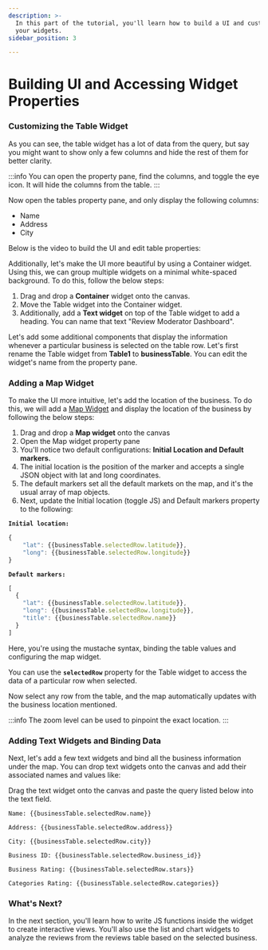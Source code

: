 ```yaml
---
description: >-
  In this part of the tutorial, you'll learn how to build a UI and customize
  your widgets.
sidebar_position: 3

---
```


# Building UI and Accessing Widget Properties

### Customizing the Table Widget

As you can see, the table widget has a lot of data from the query, but say you might want to show only a few columns and hide the rest of them for better clarity.

:::info
You can open the property pane, find the columns, and toggle the eye icon. It will hide the columns from the table.
:::

Now open the tables property pane, and only display the following columns:

* Name
* Address
* City

Below is the video to build the UI and edit table properties:

<VideoEmbed host="youtube" videoId="4ET9wtFFIF0" title="Building the UI and Editing Table Properties" caption="Building the UI and Editing Table Properties"/>

Additionally, let's make the UI more beautiful by using a Container widget. Using this, we can group multiple widgets on a minimal white-spaced background. To do this, follow the below steps:

1. Drag and drop a **Container** widget onto the canvas.
2. Move the Table widget into the Container widget.
3. Additionally, add a **Text widget** on top of the Table widget to add a heading. You can name that text "Review Moderator Dashboard".

Let's add some additional components that display the information whenever a particular business is selected on the table row. Let's first rename the Table widget from **Table1** to **businessTable**. You can edit the widget's name from the property pane.

### Adding a Map Widget

To make the UI more intuitive, let's add the location of the business. To do this, we will add a [Map Widget](/reference/widgets/maps.md) and display the location of the business by following the below steps:

<VideoEmbed host="youtube" videoId="J_xVn-TKPXY" title="Adding Map Widget" caption="Adding Map Widget"/>

1. Drag and drop a **Map widget** onto the canvas
2. Open the Map widget property pane
3. You'll notice two default configurations: **Initial Location and Default markers.**
4. The initial location is the position of the marker and accepts a single JSON object with lat and long coordinates.
5. The default markers set all the default markets on the map, and it's the usual array of map objects.
6. Next, update the Initial location (toggle JS) and Default markers property to the following:

**`Initial location:`**

```javascript
{
    "lat": {{businessTable.selectedRow.latitude}},
    "long": {{businessTable.selectedRow.longitude}}
}
```

**`Default markers:`**

```javascript
[
  {
    "lat": {{businessTable.selectedRow.latitude}},
    "long": {{businessTable.selectedRow.longitude}},
    "title": {{businessTable.selectedRow.name}}
  }
]
```

Here, you're using the mustache syntax, binding the table values and configuring the map widget.

You can use the **`selectedRow`** property for the Table widget to access the data of a particular row when selected.

Now select any row from the table, and the map automatically updates with the business location mentioned.

:::info
The zoom level can be used to pinpoint the exact location.
:::

### Adding Text Widgets and Binding Data

Next, let's add a few text widgets and bind all the business information under the map. You can drop text widgets onto the canvas and add their associated names and values like:

<VideoEmbed host="youtube" videoId="jEhbeoc4sTE" title="Adding Text Widgets</i></figcaption>" caption="Adding Text Widgets</i></figcaption>"/>

Drag the text widget onto the canvas and paste the query listed below into the text field.

```
Name: {{businessTable.selectedRow.name}}

Address: {{businessTable.selectedRow.address}}

City: {{businessTable.selectedRow.city}}

Business ID: {{businessTable.selectedRow.business_id}}

Business Rating: {{businessTable.selectedRow.stars}}

Categories Rating: {{businessTable.selectedRow.categories}}
```

### What's Next?

In the next section, you'll learn how to write JS functions inside the widget to create interactive views. You'll also use the list and chart widgets to analyze the reviews from the reviews table based on the selected business.
